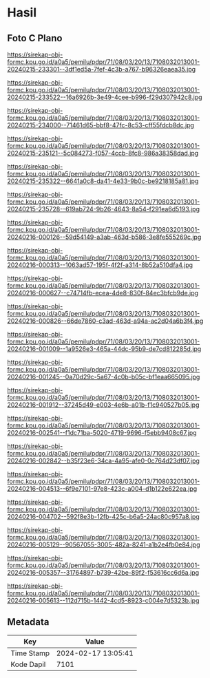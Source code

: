 # Hasil

## Foto C Plano

https://sirekap-obj-formc.kpu.go.id/a0a5/pemilu/pdpr/71/08/03/20/13/7108032013001-20240215-233301--3df1ed5a-7fef-4c3b-a767-b96326eaea35.jpg

https://sirekap-obj-formc.kpu.go.id/a0a5/pemilu/pdpr/71/08/03/20/13/7108032013001-20240215-233522--16a6926b-3e49-4cee-b996-f29d307942c8.jpg

https://sirekap-obj-formc.kpu.go.id/a0a5/pemilu/pdpr/71/08/03/20/13/7108032013001-20240215-234000--71461d65-bbf8-47fc-8c53-cff55fdcb8dc.jpg

https://sirekap-obj-formc.kpu.go.id/a0a5/pemilu/pdpr/71/08/03/20/13/7108032013001-20240215-235121--5c084273-f057-4ccb-8fc8-986a38358dad.jpg

https://sirekap-obj-formc.kpu.go.id/a0a5/pemilu/pdpr/71/08/03/20/13/7108032013001-20240215-235322--6641a0c8-da41-4e33-9b0c-be9218185a81.jpg

https://sirekap-obj-formc.kpu.go.id/a0a5/pemilu/pdpr/71/08/03/20/13/7108032013001-20240215-235728--619ab724-9b26-4643-8a54-f291ea6d5193.jpg

https://sirekap-obj-formc.kpu.go.id/a0a5/pemilu/pdpr/71/08/03/20/13/7108032013001-20240216-000126--59d54149-a3ab-463d-b586-3e8fe555269c.jpg

https://sirekap-obj-formc.kpu.go.id/a0a5/pemilu/pdpr/71/08/03/20/13/7108032013001-20240216-000313--1063ad57-195f-4f2f-a314-8b52a510dfa4.jpg

https://sirekap-obj-formc.kpu.go.id/a0a5/pemilu/pdpr/71/08/03/20/13/7108032013001-20240216-000627--c74714fb-ecea-4de8-830f-84ec3bfcb9de.jpg

https://sirekap-obj-formc.kpu.go.id/a0a5/pemilu/pdpr/71/08/03/20/13/7108032013001-20240216-000826--66de7860-c3ad-463d-a94a-ac2d04a6b3f4.jpg

https://sirekap-obj-formc.kpu.go.id/a0a5/pemilu/pdpr/71/08/03/20/13/7108032013001-20240216-001009--1a9526e3-465a-44dc-95b9-de7cd812285d.jpg

https://sirekap-obj-formc.kpu.go.id/a0a5/pemilu/pdpr/71/08/03/20/13/7108032013001-20240216-001245--0a70d29c-5a67-4c0b-b05c-bf1eaa665095.jpg

https://sirekap-obj-formc.kpu.go.id/a0a5/pemilu/pdpr/71/08/03/20/13/7108032013001-20240216-001912--37245d49-e003-4e6b-a01b-f1c940527b05.jpg

https://sirekap-obj-formc.kpu.go.id/a0a5/pemilu/pdpr/71/08/03/20/13/7108032013001-20240216-002541--f1dc71ba-5020-4719-9696-f5ebb9408c67.jpg

https://sirekap-obj-formc.kpu.go.id/a0a5/pemilu/pdpr/71/08/03/20/13/7108032013001-20240216-002842--b35f23e6-34ca-4a95-afe0-0c764d23df07.jpg

https://sirekap-obj-formc.kpu.go.id/a0a5/pemilu/pdpr/71/08/03/20/13/7108032013001-20240216-004513--6f9e7101-97e8-423c-a004-d1b122e622ea.jpg

https://sirekap-obj-formc.kpu.go.id/a0a5/pemilu/pdpr/71/08/03/20/13/7108032013001-20240216-004702--592f8e3b-12fb-425c-b6a5-24ac80c957a8.jpg

https://sirekap-obj-formc.kpu.go.id/a0a5/pemilu/pdpr/71/08/03/20/13/7108032013001-20240216-005129--90567055-3005-482a-8241-a1b2e4fb0e84.jpg

https://sirekap-obj-formc.kpu.go.id/a0a5/pemilu/pdpr/71/08/03/20/13/7108032013001-20240216-005357--31764897-b739-42be-89f2-f53616cc6d6a.jpg

https://sirekap-obj-formc.kpu.go.id/a0a5/pemilu/pdpr/71/08/03/20/13/7108032013001-20240216-005613--112d715b-1442-4cd5-8923-c004e7d5323b.jpg


## Metadata

| Key        | Value               |
| ---------- | ------------------- |
| Time Stamp | 2024-02-17 13:05:41 |
| Kode Dapil | 7101                |



